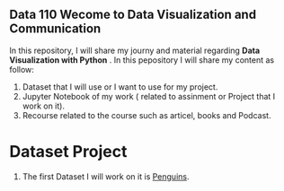 ## Data 110 Wecome to Data Visualization and Communication 

In this repository, I will share my journy and material regarding **Data Visualization with Python** . In this pepository I will share my content as follow:

1. Dataset that I will use or I want to use for my project.
2. Jupyter Notebook of my work ( related to assinment or Project that I work on it).
3. Recourse related to the course such as articel, books and Podcast.


# Dataset Project
1. The first Dataset I will work on it is [Penguins](https://github.com/Reben80/Data110_Rebin/blob/main/Dataset/penguins.csv).
